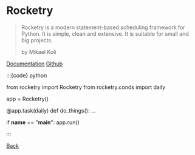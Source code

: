 # Rocketry

> Rocketry is a modern statement-based scheduling framework for Python. It is simple, clean and extensive. It is suitable for small and big projects.
>
> by Mikael Koli

[Documentation](https://rocketry.readthedocs.io)
[Github](https://github.com/Miksus/rocketry)

:::{code} python

from rocketry import Rocketry
from rocketry.conds import daily

app = Rocketry()

@app.task(daily)
def do_things():
    ...

if __name__ == "__main__":
    app.run()


:::

[Back](01-this_was_before_and_thats_related.md)

